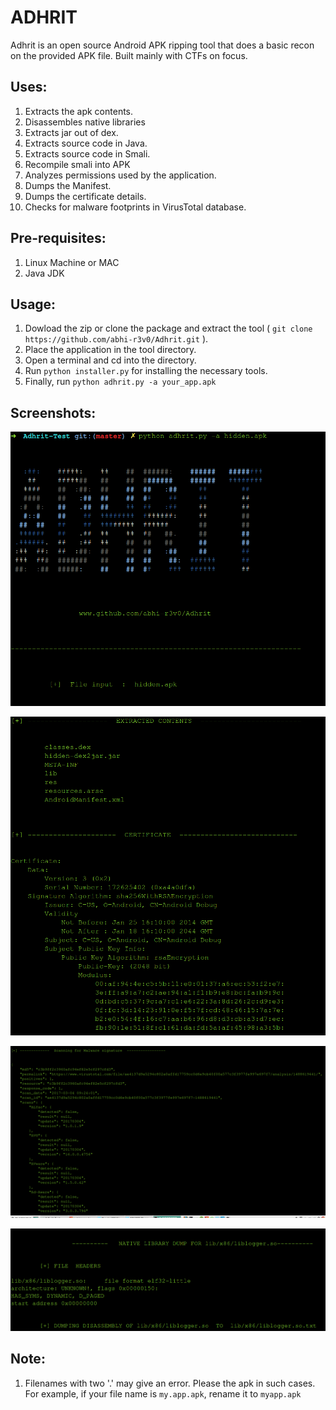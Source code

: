 # ADHRIT
Adhrit is an open source Android APK ripping tool that does a basic recon on the provided APK file. Built mainly with CTFs on focus. 

## Uses:

1. Extracts the apk contents.
2. Disassembles native libraries
3. Extracts jar out of dex.
4. Extracts source code in Java.
5. Extracts source code in Smali. 
6. Recompile smali into APK
7. Analyzes permissions used by the application.
8. Dumps the Manifest.
9. Dumps the certificate details.
10. Checks for malware footprints in VirusTotal database.  


## Pre-requisites:

1. Linux Machine or MAC
2. Java JDK


## Usage:

1. Dowload the zip or clone the package and extract the tool ( ```git clone https://github.com/abhi-r3v0/Adhrit.git``` ).
2. Place the application in the tool directory. 
3. Open a terminal and cd into the directory.
4. Run ```python installer.py``` for installing the necessary tools.
5. Finally, run ```python adhrit.py -a your_app.apk```



## Screenshots:


![alt text](Docs/images/1.png)


![alt text](Docs/images/2.png)


![alt text](Docs/images/4.png)


![alt text](Docs/images/5.png)


## Note:

1. Filenames with two '.' may give an error. Please the apk in such cases.
For example, if your file name is ```my.app.apk```, rename it to ```myapp.apk```


